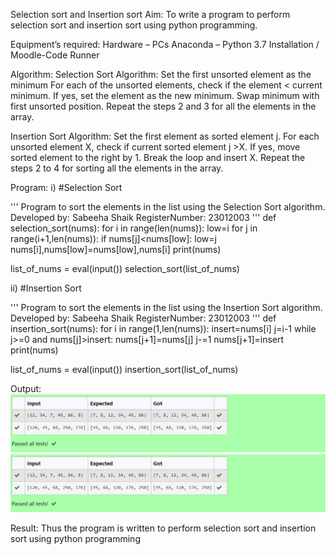 Selection sort and Insertion sort
Aim:
To write a program to perform selection sort and insertion sort using python programming.

Equipment’s required:
Hardware – PCs
Anaconda – Python 3.7 Installation / Moodle-Code Runner

Algorithm:
Selection Sort Algorithm:
Set the first unsorted element as the minimum
For each of the unsorted elements, check if the element < current minimum.
If yes, set the element as the new minimum.
Swap minimum with first unsorted position.
Repeat the steps 2 and 3 for all the elements in the array.

Insertion Sort Algorithm:
Set the first element as sorted element j.
For each unsorted element X, check if current sorted element j >X.
If yes, move sorted element to the right by 1.
Break the loop and insert X.
Repeat the steps 2 to 4 for sorting all the elements in the array.

Program:
i) #Selection Sort

''' 
Program to sort the elements in the list using the Selection Sort algorithm.
Developed by: Sabeeha Shaik
RegisterNumber: 23012003
'''
def selection_sort(nums):
    for i in range(len(nums)):
        low=i
        for j in range(i+1,len(nums)):
            if nums[j]<nums[low]:
                low=j
        nums[i],nums[low]=nums[low],nums[i]
    print(nums)
    
list_of_nums = eval(input())
selection_sort(list_of_nums)


ii) #Insertion Sort

''' 
Program to sort the elements in the list using the Insertion Sort algorithm.
Developed by: Sabeeha Shaik
RegisterNumber: 23012003
'''
def insertion_sort(nums):
    for i in range(1,len(nums)):
        insert=nums[i]
        j=i-1
        while j>=0 and nums[j]>insert:
            nums[j+1]=nums[j]
            j-=1
        nums[j+1]=insert
    print(nums)
    
    
    
list_of_nums = eval(input())
insertion_sort(list_of_nums)


Output:
![Alt text](<Screenshot 2023-12-02 110020.png>)
![Alt text](<Screenshot 2023-12-02 110020-1.png>)

Result:
Thus the program is written to perform selection sort and insertion sort using python programming
